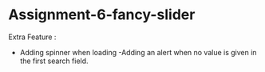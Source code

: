 # Assignment-6-fancy-slider
Extra Feature :
- Adding spinner when loading
-Adding an alert when no value is given in the first search field.
